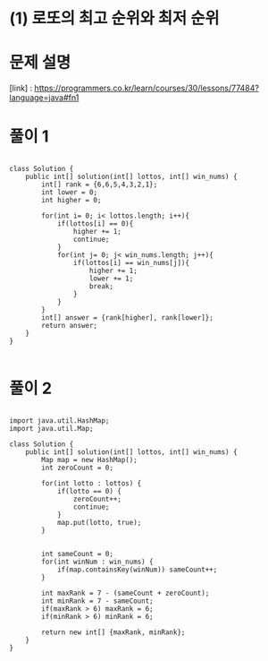 # (1) 로또의 최고 순위와 최저 순위

# 문제 설명

[link] : https://programmers.co.kr/learn/courses/30/lessons/77484?language=java#fn1

# 풀이 1

<pre>
<code>
class Solution {
    public int[] solution(int[] lottos, int[] win_nums) {
        int[] rank = {6,6,5,4,3,2,1};
        int lower = 0;
        int higher = 0;
        
        for(int i= 0; i< lottos.length; i++){
            if(lottos[i] == 0){
                higher += 1;
                continue;
            }
            for(int j= 0; j< win_nums.length; j++){
                if(lottos[i] == win_nums[j]){
                    higher += 1;
                    lower += 1;
                    break;
                }
            }
        }
        int[] answer = {rank[higher], rank[lower]};
        return answer;
    }
}
</code>
</pre>

# 풀이 2

<pre>
<code>
import java.util.HashMap;
import java.util.Map;

class Solution {
    public int[] solution(int[] lottos, int[] win_nums) {
        Map<Integer, Boolean> map = new HashMap<Integer, Boolean>();
        int zeroCount = 0;

        for(int lotto : lottos) {
            if(lotto == 0) {
                zeroCount++;
                continue;
            }
            map.put(lotto, true);
        }


        int sameCount = 0;
        for(int winNum : win_nums) {
            if(map.containsKey(winNum)) sameCount++;
        }

        int maxRank = 7 - (sameCount + zeroCount);
        int minRank = 7 - sameCount;
        if(maxRank > 6) maxRank = 6;
        if(minRank > 6) minRank = 6;

        return new int[] {maxRank, minRank};
    }
}
</code>
</pre>
